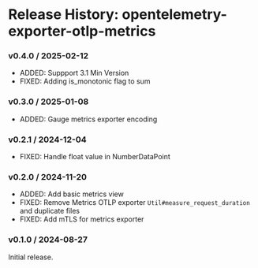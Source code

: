 # Release History: opentelemetry-exporter-otlp-metrics

### v0.4.0 / 2025-02-12

* ADDED: Suppport 3.1 Min Version
* FIXED: Adding is_monotonic flag to sum

### v0.3.0 / 2025-01-08

* ADDED: Gauge metrics exporter encoding

### v0.2.1 / 2024-12-04

* FIXED: Handle float value in NumberDataPoint

### v0.2.0 / 2024-11-20

* ADDED: Add basic metrics view
* FIXED: Remove Metrics OTLP exporter `Util#measure_request_duration` and duplicate files
* FIXED: Add mTLS for metrics exporter

### v0.1.0 / 2024-08-27

Initial release.
